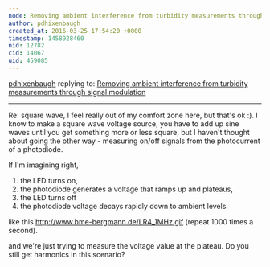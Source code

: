 ```yaml
---
node: Removing ambient interference from turbidity measurements through signal modulation
author: pdhixenbaugh
created_at: 2016-03-25 17:54:20 +0000
timestamp: 1458928460
nid: 12782
cid: 14067
uid: 459085
---
```




[pdhixenbaugh](../profile/pdhixenbaugh) replying to: [Removing ambient interference from turbidity measurements through signal modulation](../notes/donblair/03-08-2016/removing-ambient-background-light-from-turbidity-measurements-through-signal-modulation)

----
Re: square wave, I feel really out of my comfort zone here, but that's ok :). I know to make a square wave voltage source, you have to add up sine waves until you get something more or less square, but I haven't thought about going the other way - measuring on/off signals from the photocurrent of a photodiode.

If I'm imagining right,
1. the LED turns on, 
2. the photodiode generates a voltage that ramps up and plateaus, 
3. the LED turns off
4. the photodiode voltage decays rapidly down to ambient levels.

like this http://www.bme-bergmann.de/LR4_1MHz.gif (repeat 1000 times a second).

and we're just trying to measure the voltage value at the plateau. Do you still get harmonics in this scenario?